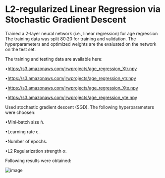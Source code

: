 # L2-regularized Linear Regression via Stochastic Gradient Descent

Trained a 2-layer neural network (i.e., linear regression) for age regression
The training data was split 80:20 for training and validation. The hyperparameters and optimized weights are the evaluated on the network on the test set. 

The training and testing data are available here:

•https://s3.amazonaws.com/jrwprojects/age_regression_Xtr.npy

•https://s3.amazonaws.com/jrwprojects/age_regression_ytr.npy

•https://s3.amazonaws.com/jrwprojects/age_regression_Xte.npy

•https://s3.amazonaws.com/jrwprojects/age_regression_yte.npy

Used stochastic gradient descent (SGD). The following hyperparameters were choosen:

•Mini-batch size  ̃n.

•Learning rate ε.

•Number of epochs.

•L2 Regularization strength α.

Following results were obtained:

![image](https://user-images.githubusercontent.com/64325043/223870513-7813df4a-996b-4fa5-b639-295a247d7b51.png)
